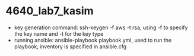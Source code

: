 # 4640_lab7_kasim
- key generation command: ssh-keygen -f aws -t rsa, using -f to specify the key name and -t for the key type
- running ansible: ansible-playbook playbook.yml, used to run the playbook, inventory is specified in ansible.cfg
  
